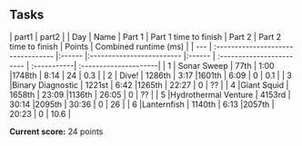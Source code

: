 ## Tasks

|   part1 | part2 |
| Day | Name                               | Part 1 | Part 1 time to finish  | Part 2 | Part 2 time to finish | Points      | Combined runtime (ms) |
| --- | :--------------------------------- |:------ |:------------------------- |:------ | :------------------------ | :-----------| :---------------------|
| 1   | Sonar Sweep                        | 77th   | 			1:00 				|1748th  | 			 8:14             |     24      | 		  0.3		   |
| 2   | Dive!                       		   | 1286th   | 			3:17 				|1601th  | 			 6:09             |     0      | 		  0.1		   |
| 3   |Binary Diagnostic                   | 1221st   | 			6:42 				|1265th  | 			 22:27            |     0      | 		  ??		   |
| 4   |Giant Squid                         | 1658th   | 			23:09 				|1136th  | 			 26:05            |     0      | 		  ??		   |
| 5   |Hydrothermal Venture                         | 4153rd   | 			30:14				|2095th  | 			 30:36            |     0      | 		  26		   |
| 6   |Lanternfish                       | 1140th   | 			6:13				|2057th  | 			 20:23            |     0      | 		  10.6		   |

__Current score:__ 24 points
